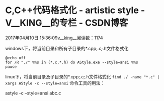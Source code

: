 # C,C++代码格式化 - artistic style - V__KING__的专栏 - CSDN博客





2017年04月10日 15:36:09[v__king__](https://me.csdn.net/V__KING__)阅读数：1174








windows下，将当前目录和所有子目录的*.cpp;*.c;*.h文件格式化

```
@echo off 
for /R "./" %%s in (*.c,*.h) do AStyle.exe --style=ansi %%s
pause
```

linux下，将当前目录及子目录的*.cpp;*.c;*.h文件格式化
`find ./ -name "*.c" | xargs AStyle -c --style=ansi`
命令工具的用法： 

astyle -c –style=ansi abc.c



